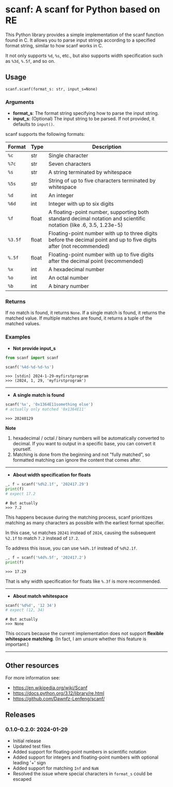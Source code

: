 # scanf: A scanf for Python based on RE
This Python library provides a simple implementation of the scanf function found in C. 
It allows you to parse input strings according to a specified format string, 
similar to how scanf works in C.

It not only supports `%d`, `%s`, etc., 
but also supports width specification such as `%3d`, `%.5f`, and so on.

## Usage
`scanf.scanf(format_s: str, input_s=None)`

### Arguments
* **format_s**: The format string specifying how to parse the input string.
* **input_s**: (Optional) The input string to be parsed. If not provided, it defaults to `input()`.

scanf supports the following formats:

| Format  | Type  | Description                                                                                                          |
|---------|-------|----------------------------------------------------------------------------------------------------------------------|
| `%c`    | str   | Single character                                                                                                     |
| `%7c`   | str   | Seven characters                                                                                                     |
| `%s`    | str   | A string terminated by whitespace                                                                                    |
| `%5s`   | str   | String of up to five characters terminated by whitespace                                                             |
| `%d`    | int   | An integer                                                                                                           |
| `%6d`   | int   | Integer with up to six digits                                                                                        |
| `%f`    | float | A floating-point number, supporting both standard decimal notation and scientific notation (like .6, 3.5, 1.23e-5)   |
| `%3.5f` | float | Floating-point number with up to three digits before the decimal point and up to five digits after (not recommended) |
| `%.5f`  | float | Floating-point number with up to five digits after the decimal point (recommended)                                   |
| `%x`    | int   | A hexadecimal number                                                                                                 |
| `%o`    | int   | An octal number                                                                                                      |
| `%b`    | int   | A binary number                                                                                                      |

### Returns
If no match is found, it returns `None`. 
If a single match is found, it returns the matched value. If multiple matches are found, 
it returns a tuple of the matched values.

### Examples
* **Not provide input_s**
```python
from scanf import scanf

scanf('%4d-%d-%d-%s')
```
```pycon
>>> [stdin] 2024-1-29-myfirstprogram
>>> (2024, 1, 29, 'myfirstprogram')
```
---
* **A single match is found**
```python
scanf('%x', '0x1364E11something else')
# actually only matched '0x1364E11'
```
```pycon
>>> 20240129 
```
**Note**
1. hexadecimal / octal / binary numbers will be automatically converted to decimal. 
If you want to output in a specific base, you can convert it yourself.
2. Matching is done from the beginning and not "fully matched", so formatted matching can ignore the content that comes after.
---
* **About width specification for floats**
```python
_, f = scanf('%d%2.1f', '202417.29')
print(f)
# expect 17.2
```
```pycon
# But actually
>>> 7.2
```
This happens because during the matching process, scanf prioritizes matching as many characters as possible with the earliest format specifier. 

In this case, `%d` matches `20241` instead of `2024`, causing the subsequent `%2.1f` to match `7.2` instead of `17.2`. 

To address this issue, you can use `%4d%.1f` instead of `%d%2.1f`.
```python
_, f = scanf('%4d%.5f', '202417.2')
print(f)
```
```pycon
>>> 17.29
```
That is why width specification for floats like `%.3f` is more recommended.

---
* **About match whitespace**
```python
scanf('%d%d', '12 34')
# expect (12, 34)
```
```pycon
# But actually
>>> None
```
This occurs because the current implementation does not support **flexible whitespace matching**. 
(In fact, I am unsure whether this feature is important.)

---

## Other resources
For more information see:
* https://en.wikipedia.org/wiki/Scanf
* https://docs.python.org/3.12/library/re.html
* https://github.com/Dawnfz-Lenfeng/scanf/

## Releases
### 0.1.0-0.2.0: 2024-01-29
* Initial release 
* Updated test files
* Added support for floating-point numbers in scientific notation
* Added support for integers and floating-point numbers with optional leading '+' sign
* Added support for matching `Inf` and `NaN`
* Resolved the issue where special characters in `format_s` could be escaped